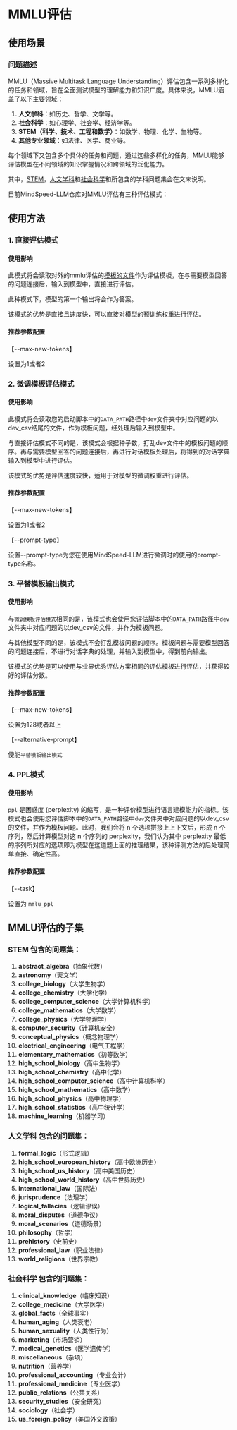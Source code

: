 # MMLU评估

## 使用场景

### 问题描述

MMLU（Massive Multitask Language Understanding）评估包含一系列多样化的任务和领域，旨在全面测试模型的理解能力和知识广度。具体来说，MMLU涵盖了以下主要领域：

1. **人文学科**：如历史、哲学、文学等。
2. **社会科学**：如心理学、社会学、经济学等。
3. **STEM（科学、技术、工程和数学）**：如数学、物理、化学、生物等。
4. **其他专业领域**：如法律、医学、商业等。

每个领域下又包含多个具体的任务和问题，通过这些多样化的任务，MMLU能够评估模型在不同领域的知识掌握情况和跨领域的泛化能力。

其中，[STEM](#STEM)，[人文学科](#人文学科)和[社会科学](#社会科学)和所包含的学科问题集会在文末说明。

目前MindSpeed-LLM仓库对MMLU评估有三种评估模式：

## 使用方法

### 1. 直接评估模式

#### 使用影响

此模式将会读取对外的mmlu评估的[模板的文件](../../../../../mindspeed_llm/tasks/evaluation/eval_impl/fewshot_template/mmlu_5shot_template.json)作为评估模板，在与需要模型回答的问题连接后，输入到模型中，直接进行评估。

此种模式下，模型的第一个输出将会作为答案。

该模式的优势是直接且速度快，可以直接对模型的预训练权重进行评估。

#### 推荐参数配置

【--max-new-tokens】

设置为1或者2

### 2. 微调模板评估模式

#### 使用影响

此模式将会读取您的启动脚本中的`DATA_PATH`路径中`dev`文件夹中对应问题的以dev_csv结尾的文件，作为模板问题，经处理后输入到模型中。

与直接评估模式不同的是，该模式会根据种子数，打乱dev文件中的模板问题的顺序。再与需要模型回答的问题连接后，再进行对话模板处理后，将得到的对话字典输入到模型中进行评估。

该模式的优势是评估速度较快，适用于对模型的微调权重进行评估。

#### 推荐参数配置

【--max-new-tokens】

设置为1或者2

【--prompt-type】

设置--prompt-type为您在使用MindSpeed-LLM进行微调时的使用的prompt-type名称。

### 3. 平替模板输出模式

#### 使用影响

与`微调模板评估模式`相同的是，该模式也会使用您评估脚本中的`DATA_PATH`路径中`dev`文件夹中对应问题的以dev_csv的文件，并作为模板问题。

与其他模型不同的是，该模式不会打乱模板问题的顺序。模板问题与需要模型回答的问题连接后，不进行对话字典的处理，并输入到模型中，得到前向输出。

该模式的优势是可以使用与业界优秀评估方案相同的评估模板进行评估，并获得较好的评估分数。

#### 推荐参数配置

【--max-new-tokens】

设置为128或者以上

【--alternative-prompt】

使能`平替模板输出模式`

### 4. PPL模式

#### 使用影响

`ppl` 是困惑度 (perplexity) 的缩写，是一种评价模型进行语言建模能力的指标。该模式也会使用您评估脚本中的`DATA_PATH`路径中`dev`文件夹中对应问题的以dev_csv的文件，并作为模板问题。此时，我们会将 n 个选项拼接上上下文后，形成 n 个序列，然后计算模型对这 n 个序列的 perplexity，我们认为其中 perplexity 最低的序列所对应的选项即为模型在这道题上面的推理结果，该种评测方法的后处理简单直接、确定性高。

#### 推荐参数配置

【--task】

设置为 `mmlu_ppl`

## MMLU评估的子集

<a name="STEM"></a>
### **STEM** 包含的问题集：

1. **abstract_algebra**（抽象代数）
2. **astronomy**（天文学）
3. **college_biology**（大学生物学）
4. **college_chemistry**（大学化学）
5. **college_computer_science**（大学计算机科学）
6. **college_mathematics**（大学数学）
7. **college_physics**（大学物理学）
8. **computer_security**（计算机安全）
9. **conceptual_physics**（概念物理学）
10. **electrical_engineering**（电气工程学）
11. **elementary_mathematics**（初等数学）
12. **high_school_biology**（高中生物学）
13. **high_school_chemistry**（高中化学）
14. **high_school_computer_science**（高中计算机科学）
15. **high_school_mathematics**（高中数学）
16. **high_school_physics**（高中物理学）
17. **high_school_statistics**（高中统计学）
18. **machine_learning**（机器学习）

<a name="人文学科"></a>
### **人文学科** 包含的问题集：

1. **formal_logic**（形式逻辑）
2. **high_school_european_history**（高中欧洲历史）
3. **high_school_us_history**（高中美国历史）
4. **high_school_world_history**（高中世界历史）
5. **international_law**（国际法）
6. **jurisprudence**（法理学）
7. **logical_fallacies**（逻辑谬误）
8. **moral_disputes**（道德争议）
9. **moral_scenarios**（道德场景）
10. **philosophy**（哲学）
11. **prehistory**（史前史）
12. **professional_law**（职业法律）
13. **world_religions**（世界宗教）

<a name="社会科学"></a>
### **社会科学** 包含的问题集：

1. **clinical_knowledge**（临床知识）
2. **college_medicine**（大学医学）
3. **global_facts**（全球事实）
4. **human_aging**（人类衰老）
5. **human_sexuality**（人类性行为）
6. **marketing**（市场营销）
7. **medical_genetics**（医学遗传学）
8. **miscellaneous**（杂项）
9. **nutrition**（营养学）
10. **professional_accounting**（专业会计）
11. **professional_medicine**（专业医学）
12. **public_relations**（公共关系）
13. **security_studies**（安全研究）
14. **sociology**（社会学）
15. **us_foreign_policy**（美国外交政策）